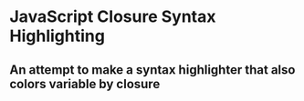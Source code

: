# JavaScript Closure Syntax Highlighting

## An attempt to make a syntax highlighter that also colors variable by closure